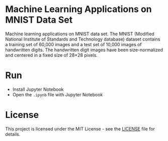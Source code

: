 # Machine Learning Applications on MNIST Data Set

Machine learning applications on MNIST data set. The MNIST (Modified National Institute of Standards and Technology database) dataset contains a training set of 60,000 images and a test set of 10,000 images of handwritten digits. The handwritten digit images have been size-normalized and centered in a fixed size of 28×28 pixels.

# Run

* Install Jupyter Notebook
* Open the <code>.ipynb</code> file with Jupyter Notebook

# License

This project is licensed under the MIT License - see the [LICENSE](LICENSE) file for details.
